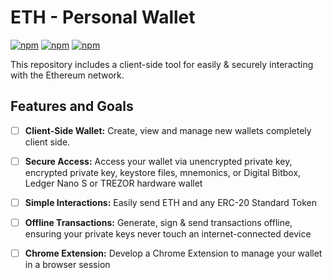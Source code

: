 # ETH - Personal Wallet
[![npm](https://img.shields.io/badge/npm-%3E%3Dv4.1.2-blue.svg)]()
[![npm](https://img.shields.io/badge/node-%3E%3D7.5.0-blue.svg)]()
[![npm](https://img.shields.io/badge/build-passing-brightgreen.svg)]()

This repository includes a client-side tool for easily & securely interacting with the Ethereum network. 

## Features and Goals

- [ ] **Client-Side Wallet:** Create, view and manage new wallets completely client side.
- [ ] **Secure Access:** Access your wallet via unencrypted private key, encrypted private key, keystore files, mnemonics, or Digital Bitbox, Ledger Nano S or TREZOR hardware wallet
- [ ] **Simple Interactions:** Easily send ETH and any ERC-20 Standard Token
- [ ] **Offline Transactions:** Generate, sign & send transactions offline, ensuring your private keys never touch an internet-connected device
- [ ] **Chrome Extension:** Develop a Chrome Extension to manage your wallet in a browser session

